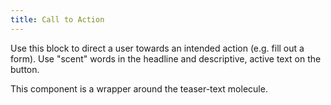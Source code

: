 ```yaml
---
title: Call to Action
---
```


Use this block to direct a user towards an intended action (e.g. fill out a form). Use "scent" words in the headline and descriptive, active text on the button.​​​​​​​

This component is a wrapper around the teaser-text molecule.

